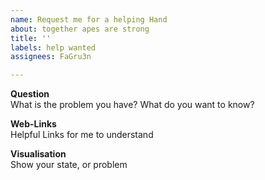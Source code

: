 ```yaml
---
name: Request me for a helping Hand
about: together apes are strong
title: ''
labels: help wanted
assignees: FaGru3n

---
```


**Question**  
What is the problem you have? What do you want to know?

**Web-Links**  
Helpful Links for me to understand

**Visualisation**  
Show your state, or problem
